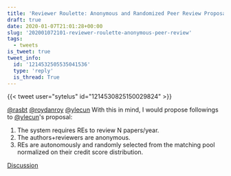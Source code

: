 ```yaml
---
title: 'Reviewer Roulette: Anonymous and Randomized Peer Review Proposal'
draft: true
date: 2020-01-07T21:01:28+00:00
slug: '202001072101-reviewer-roulette-anonymous-peer-review'
tags:
  - tweets
is_tweet: true
tweet_info:
  id: '1214532505535041536'
  type: 'reply'
  is_thread: True
---
```




{{< tweet user="sytelus" id="1214530825150029824" >}}

[@rasbt](https://x.com/rasbt) [@roydanroy](https://x.com/roydanroy) [@ylecun](https://x.com/ylecun) With this in mind, I would propose followings to [@ylecun](https://x.com/ylecun)'s proposal: 
1. The system requires REs to review N papers/year.
2. The authors+reviewers are anonymous.
3. REs are autonomously and randomly selected from the matching pool normalized on their credit score distribution.

[Discussion](https://x.com/sytelus/status/1214532505535041536)
